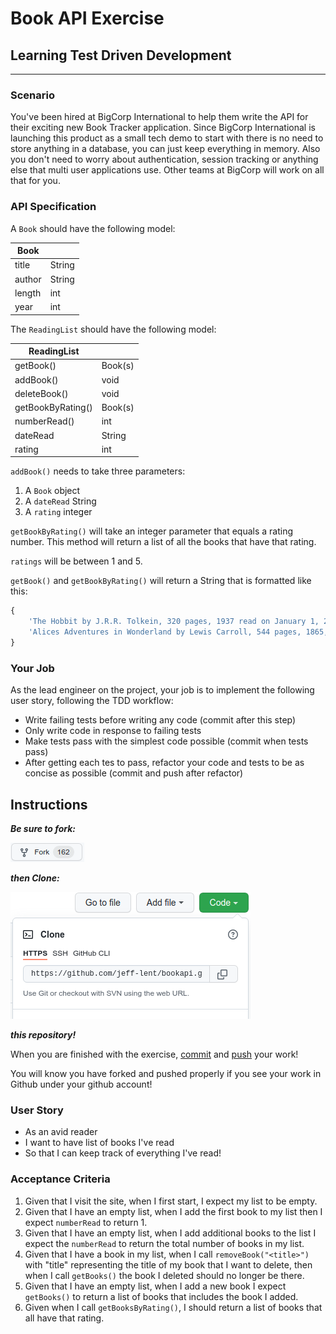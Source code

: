 # Book API Exercise
## Learning Test Driven Development
_____________________
### Scenario
You've been hired at BigCorp International to help them write the API for their exciting new Book Tracker application.  Since BigCorp International is launching this product as a small tech demo to start with there is no need to store anything in a database, you can just keep everything in memory.  Also you don't need to worry about authentication, session tracking or anything else that multi user applications use.  Other teams at BigCorp will work on all that for you.

### API Specification

A `Book` should have the following model:

| Book   |        |
|--------|--------|
| title  | String |
| author | String |
| length | int    |
| year   | int    |

The `ReadingList` should have the following model:

| ReadingList |               |
|-------------|---------------|
| getBook()   | Book(s)       |
| addBook()   | void          |
| deleteBook()| void          |
| getBookByRating() | Book(s) |
| numberRead()| int
| dateRead    | String        |
| rating      | int           |

`addBook()` needs to take three parameters:

1. A `Book` object
2. A `dateRead` String
3. A `rating` integer

`getBookByRating()` will take an integer parameter that equals a rating number.  This method will return a list of all the books that have that rating.

`ratings` will be between 1 and 5.

`getBook()` and `getBookByRating()` will return a String that is formatted like this:

```JavaScript
{
    'The Hobbit by J.R.R. Tolkein, 320 pages, 1937 read on January 1, 2020, *****',
    'Alices Adventures in Wonderland by Lewis Carroll, 544 pages, 1865, read on May 22, 1992,****'
}
```

### Your Job

As the lead engineer on the project, your job is to implement the following user story, following the TDD workflow:

- Write failing tests before writing any code (commit after this step)
- Only write code in response to failing tests
- Make tests pass with the simplest code possible (commit when tests pass)
- After getting each tes to pass, refactor your code and tests to be as concise as possible (commit and push after refactor)

## Instructions

***Be sure to fork:***

![Fork](./img/Fork.png)

***then Clone:***

![Clone](./img/Clone.png)

***this repository!***

When you are finished with the exercise, [commit](https://www.atlassian.com/git/tutorials/saving-changes) and [push](https://www.atlassian.com/git/tutorials/syncing#git-push) your work!

You will know you have forked and pushed properly if you see your work in Github under your github account!

### User Story

- As an avid reader
- I want to have list of books I've read
- So that I can keep track of everything I've read!

### Acceptance Criteria

1. Given that I visit the site, when I first start, I expect my list to be empty.
2. Given that I have an empty list, when I add the first book to my list then I expect `numberRead` to return 1.
3. Given that I have an empty list, when I add additional books to the list I expect the `numberRead` to return the total number of books in my list.
4. Given that I have a book in my list, when I call `removeBook("<title>")` with "title" representing the title of my book that I want to delete, then when I call `getBooks()` the book I deleted should no longer be there.
5. Given that I have an empty list, when I add a new book I expect `getBooks()` to return a list of books that includes the book I added.
6. Given when I call `getBooksByRating()`, I should return a list of books that all have that rating.




